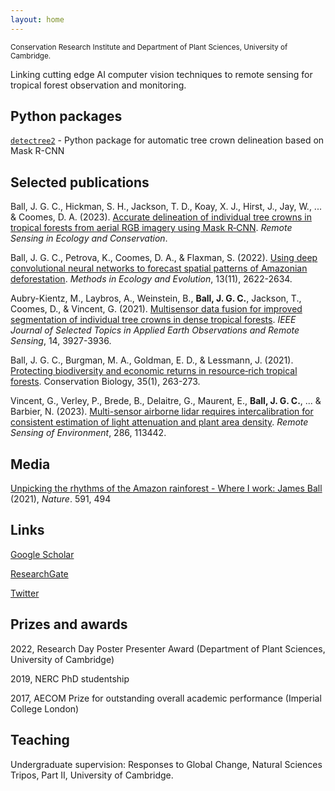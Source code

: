 ```yaml
---
layout: home
---
```


<sub>Conservation Research Institute and Department of Plant Sciences, University of Cambridge.</sub>

Linking cutting edge AI computer vision techniques to remote sensing for tropical forest observation and monitoring.

## Python packages

[`detectree2`](https://github.com/PatBall1/detectree2) - Python package for automatic tree crown delineation based on Mask R-CNN

## Selected publications

Ball, J. G. C., Hickman, S. H., Jackson, T. D., Koay, X. J., Hirst, J., Jay, W., ... & Coomes, D. A. (2023). [Accurate delineation of individual tree crowns in tropical forests from aerial RGB imagery using Mask R‐CNN](https://zslpublications.onlinelibrary.wiley.com/doi/10.1002/rse2.332). *Remote Sensing in Ecology and Conservation*.

Ball, J. G. C., Petrova, K., Coomes, D. A., & Flaxman, S. (2022). [Using deep convolutional neural networks to forecast spatial patterns of Amazonian deforestation](https://besjournals.onlinelibrary.wiley.com/doi/full/10.1111/2041-210X.13953). *Methods in Ecology and Evolution*, 13(11), 2622-2634.

Aubry-Kientz, M., Laybros, A., Weinstein, B., **Ball, J. G. C.**, Jackson, T., Coomes, D., & Vincent, G. (2021). [Multisensor data fusion for improved segmentation of individual tree crowns in dense tropical forests](https://ieeexplore.ieee.org/document/9387530). *IEEE Journal of Selected Topics in Applied Earth Observations and Remote Sensing*, 14, 3927-3936.

Ball, J. G. C., Burgman, M. A., Goldman, E. D., & Lessmann, J. (2021). [Protecting biodiversity and economic returns in resource‐rich tropical forests](https://conbio.onlinelibrary.wiley.com/doi/full/10.1111/cobi.13534). Conservation Biology, 35(1), 263-273.

Vincent, G., Verley, P., Brede, B., Delaitre, G., Maurent, E., **Ball, J. G. C.**, ... & Barbier, N. (2023). [Multi-sensor airborne lidar requires intercalibration for consistent estimation of light attenuation and plant area density](https://www.sciencedirect.com/science/article/pii/S003442572200548X). *Remote Sensing of Environment*, 286, 113442.

## Media

[Unpicking the rhythms of the Amazon rainforest - Where I work: James Ball](https://www.nature.com/articles/d41586-021-00664-1) (2021), *Nature*. 591, 494

## Links

[Google Scholar](https://scholar.google.com/citations?user=7SNfHlwAAAAJ)

[ResearchGate](https://www.researchgate.net/profile/James-Ball)

[Twitter](https://twitter.com/JgcBall)

## Prizes and awards

2022, Research Day Poster Presenter Award (Department of Plant Sciences, University of Cambridge)

2019, NERC PhD studentship

2017, AECOM Prize for outstanding overall academic performance (Imperial College London)

## Teaching

Undergraduate supervision: Responses to Global Change, Natural Sciences Tripos, Part II, University of Cambridge.
